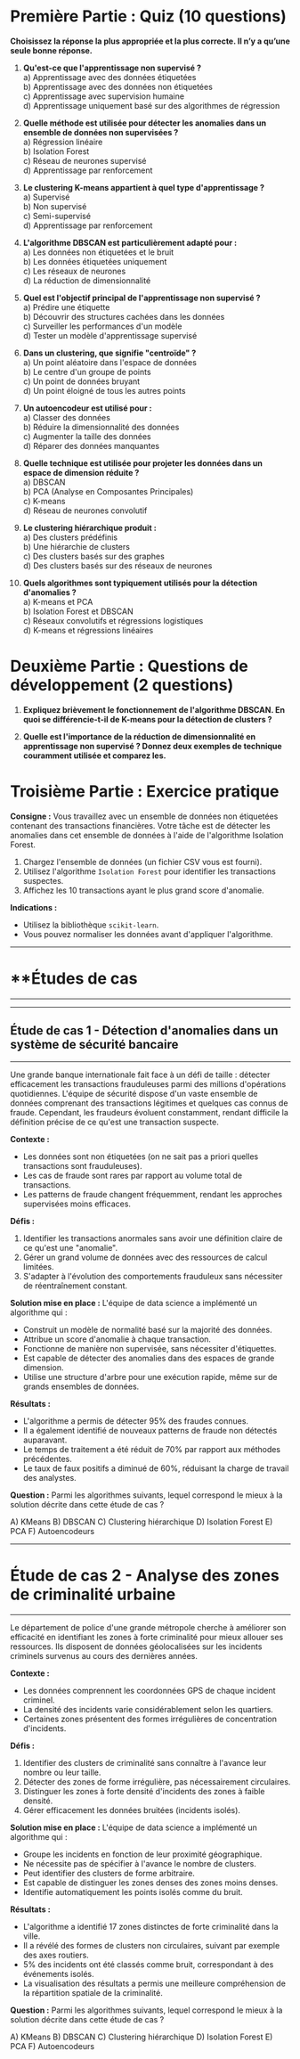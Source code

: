 # **Première Partie : Quiz (10 questions)**

**Choisissez la réponse la plus appropriée et la plus correcte. Il n’y a qu’une seule bonne réponse.**

1. **Qu'est-ce que l'apprentissage non supervisé ?**  
   a) Apprentissage avec des données étiquetées  
   b) Apprentissage avec des données non étiquetées  
   c) Apprentissage avec supervision humaine  
   d) Apprentissage uniquement basé sur des algorithmes de régression

2. **Quelle méthode est utilisée pour détecter les anomalies dans un ensemble de données non supervisées ?**  
   a) Régression linéaire  
   b) Isolation Forest  
   c) Réseau de neurones supervisé  
   d) Apprentissage par renforcement

3. **Le clustering K-means appartient à quel type d'apprentissage ?**  
   a) Supervisé  
   b) Non supervisé  
   c) Semi-supervisé  
   d) Apprentissage par renforcement

4. **L'algorithme DBSCAN est particulièrement adapté pour :**  
   a) Les données non étiquetées et le bruit  
   b) Les données étiquetées uniquement  
   c) Les réseaux de neurones  
   d) La réduction de dimensionnalité

5. **Quel est l'objectif principal de l'apprentissage non supervisé ?**  
   a) Prédire une étiquette  
   b) Découvrir des structures cachées dans les données  
   c) Surveiller les performances d'un modèle  
   d) Tester un modèle d'apprentissage supervisé

6. **Dans un clustering, que signifie "centroïde" ?**  
   a) Un point aléatoire dans l'espace de données  
   b) Le centre d'un groupe de points  
   c) Un point de données bruyant  
   d) Un point éloigné de tous les autres points

7. **Un autoencodeur est utilisé pour :**  
   a) Classer des données  
   b) Réduire la dimensionnalité des données  
   c) Augmenter la taille des données  
   d) Réparer des données manquantes

8. **Quelle technique est utilisée pour projeter les données dans un espace de dimension réduite ?**  
   a) DBSCAN  
   b) PCA (Analyse en Composantes Principales)  
   c) K-means  
   d) Réseau de neurones convolutif

9. **Le clustering hiérarchique produit :**  
   a) Des clusters prédéfinis  
   b) Une hiérarchie de clusters  
   c) Des clusters basés sur des graphes  
   d) Des clusters basés sur des réseaux de neurones

10. **Quels algorithmes sont typiquement utilisés pour la détection d'anomalies ?**  
   a) K-means et PCA  
   b) Isolation Forest et DBSCAN  
   c) Réseaux convolutifs et régressions logistiques  
   d) K-means et régressions linéaires

# **Deuxième Partie : Questions de développement (2 questions)**

1. **Expliquez brièvement le fonctionnement de l'algorithme DBSCAN. En quoi se différencie-t-il de K-means pour la détection de clusters ?**

2. **Quelle est l'importance de la réduction de dimensionnalité en apprentissage non supervisé ? Donnez deux exemples de technique couramment utilisée et comparez les.**

# **Troisième Partie : Exercice pratique**

**Consigne :** Vous travaillez avec un ensemble de données non étiquetées contenant des transactions financières. 
Votre tâche est de détecter les anomalies dans cet ensemble de données à l'aide de l'algorithme Isolation Forest.

1. Chargez l'ensemble de données (un fichier CSV vous est fourni).  
2. Utilisez l'algorithme `Isolation Forest` pour identifier les transactions suspectes.  
3. Affichez les 10 transactions ayant le plus grand score d'anomalie.

**Indications :**  
- Utilisez la bibliothèque `scikit-learn`.  
- Vous pouvez normaliser les données avant d'appliquer l'algorithme.

------------------------------------------------
# **Études de cas 
------------------------------------------------

------------------------------------------------
## Étude de cas 1 - Détection d'anomalies dans un système de sécurité bancaire
------------------------------------------------

Une grande banque internationale fait face à un défi de taille : détecter efficacement les transactions frauduleuses parmi des millions d'opérations quotidiennes. L'équipe de sécurité dispose d'un vaste ensemble de données comprenant des transactions légitimes et quelques cas connus de fraude. Cependant, les fraudeurs évoluent constamment, rendant difficile la définition précise de ce qu'est une transaction suspecte.

**Contexte :**
- Les données sont non étiquetées (on ne sait pas a priori quelles transactions sont frauduleuses).
- Les cas de fraude sont rares par rapport au volume total de transactions.
- Les patterns de fraude changent fréquemment, rendant les approches supervisées moins efficaces.

**Défis :**
1. Identifier les transactions anormales sans avoir une définition claire de ce qu'est une "anomalie".
2. Gérer un grand volume de données avec des ressources de calcul limitées.
3. S'adapter à l'évolution des comportements frauduleux sans nécessiter de réentraînement constant.

**Solution mise en place :**
L'équipe de data science a implémenté un algorithme qui :

- Construit un modèle de normalité basé sur la majorité des données.
- Attribue un score d'anomalie à chaque transaction.
- Fonctionne de manière non supervisée, sans nécessiter d'étiquettes.
- Est capable de détecter des anomalies dans des espaces de grande dimension.
- Utilise une structure d'arbre pour une exécution rapide, même sur de grands ensembles de données.

**Résultats :**
- L'algorithme a permis de détecter 95% des fraudes connues.
- Il a également identifié de nouveaux patterns de fraude non détectés auparavant.
- Le temps de traitement a été réduit de 70% par rapport aux méthodes précédentes.
- Le taux de faux positifs a diminué de 60%, réduisant la charge de travail des analystes.

**Question  :**
Parmi les algorithmes suivants, lequel correspond le mieux à la solution décrite dans cette étude de cas ?

A) KMeans
B) DBSCAN
C) Clustering hiérarchique
D) Isolation Forest
E) PCA
F) Autoencodeurs

------------------------------------------------
# Étude de cas 2 - Analyse des zones de criminalité urbaine
------------------------------------------------

Le département de police d'une grande métropole cherche à améliorer son efficacité en identifiant les zones à forte criminalité pour mieux allouer ses ressources. Ils disposent de données géolocalisées sur les incidents criminels survenus au cours des dernières années.

**Contexte :**
- Les données comprennent les coordonnées GPS de chaque incident criminel.
- La densité des incidents varie considérablement selon les quartiers.
- Certaines zones présentent des formes irrégulières de concentration d'incidents.

**Défis :**
1. Identifier des clusters de criminalité sans connaître à l'avance leur nombre ou leur taille.
2. Détecter des zones de forme irrégulière, pas nécessairement circulaires.
3. Distinguer les zones à forte densité d'incidents des zones à faible densité.
4. Gérer efficacement les données bruitées (incidents isolés).

**Solution mise en place :**
L'équipe de data science a implémenté un algorithme qui :

- Groupe les incidents en fonction de leur proximité géographique.
- Ne nécessite pas de spécifier à l'avance le nombre de clusters.
- Peut identifier des clusters de forme arbitraire.
- Est capable de distinguer les zones denses des zones moins denses.
- Identifie automatiquement les points isolés comme du bruit.

**Résultats :**
- L'algorithme a identifié 17 zones distinctes de forte criminalité dans la ville.
- Il a révélé des formes de clusters non circulaires, suivant par exemple des axes routiers.
- 5% des incidents ont été classés comme bruit, correspondant à des événements isolés.
- La visualisation des résultats a permis une meilleure compréhension de la répartition spatiale de la criminalité.

**Question :**
Parmi les algorithmes suivants, lequel correspond le mieux à la solution décrite dans cette étude de cas ?

A) KMeans
B) DBSCAN
C) Clustering hiérarchique
D) Isolation Forest
E) PCA
F) Autoencodeurs
